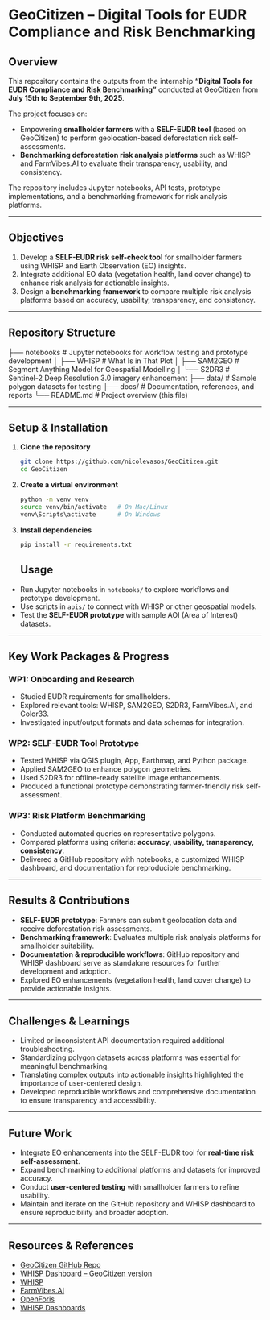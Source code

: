 # GeoCitizen – Digital Tools for EUDR Compliance and Risk Benchmarking

## Overview
This repository contains the outputs from the internship **“Digital Tools for EUDR Compliance and Risk Benchmarking”** conducted at GeoCitizen from **July 15th to September 9th, 2025**.  

The project focuses on:  

- Empowering **smallholder farmers** with a **SELF-EUDR tool** (based on GeoCitizen) to perform geolocation-based deforestation risk self-assessments.  
- **Benchmarking deforestation risk analysis platforms** such as WHISP and FarmVibes.AI to evaluate their transparency, usability, and consistency.  

The repository includes Jupyter notebooks, API tests, prototype implementations, and a benchmarking framework for risk analysis platforms.  

---

## Objectives
1. Develop a **SELF-EUDR risk self-check tool** for smallholder farmers using WHISP and Earth Observation (EO) insights.  
2. Integrate additional EO data (vegetation health, land cover change) to enhance risk analysis for actionable insights.  
3. Design a **benchmarking framework** to compare multiple risk analysis platforms based on accuracy, usability, transparency, and consistency.  

---

## Repository Structure

├── notebooks           # Jupyter notebooks for workflow testing and prototype development
│ ├── WHISP             # What Is in That Plot
│ ├── SAM2GEO           # Segment Anything Model for Geospatial Modelling
│ └── S2DR3             # Sentinel-2 Deep Resolution 3.0 imagery enhancement
├── data/               # Sample polygon datasets for testing
├── docs/               # Documentation, references, and reports
└── README.md           # Project overview (this file)


---

## Setup & Installation

1. **Clone the repository**  
   ```bash
   git clone https://github.com/nicolevasos/GeoCitizen.git
   cd GeoCitizen
   ```
2. **Create a virtual environment**
   ```bash
   python -m venv venv
   source venv/bin/activate   # On Mac/Linux
   venv\Scripts\activate      # On Windows   
   ```
3. **Install dependencies**  
   ```bash
   pip install -r requirements.txt
   ```

   ## Usage

- Run Jupyter notebooks in `notebooks/` to explore workflows and prototype development.  
- Use scripts in `apis/` to connect with WHISP or other geospatial models.  
- Test the **SELF-EUDR prototype** with sample AOI (Area of Interest) datasets.  

---

## Key Work Packages & Progress

### WP1: Onboarding and Research
- Studied EUDR requirements for smallholders.  
- Explored relevant tools: WHISP, SAM2GEO, S2DR3, FarmVibes.AI, and Color33.  
- Investigated input/output formats and data schemas for integration.  

### WP2: SELF-EUDR Tool Prototype
- Tested WHISP via QGIS plugin, App, Earthmap, and Python package.  
- Applied SAM2GEO to enhance polygon geometries.  
- Used S2DR3 for offline-ready satellite image enhancements.  
- Produced a functional prototype demonstrating farmer-friendly risk self-assessment.  

### WP3: Risk Platform Benchmarking
- Conducted automated queries on representative polygons.  
- Compared platforms using criteria: **accuracy, usability, transparency, consistency**.  
- Delivered a GitHub repository with notebooks, a customized WHISP dashboard, and documentation for reproducible benchmarking.  

---

## Results & Contributions
- **SELF-EUDR prototype**: Farmers can submit geolocation data and receive deforestation risk assessments.  
- **Benchmarking framework**: Evaluates multiple risk analysis platforms for smallholder suitability.  
- **Documentation & reproducible workflows**: GitHub repository and WHISP dashboard serve as standalone resources for further development and adoption.  
- Explored EO enhancements (vegetation health, land cover change) to provide actionable insights.  

---

## Challenges & Learnings
- Limited or inconsistent API documentation required additional troubleshooting.  
- Standardizing polygon datasets across platforms was essential for meaningful benchmarking.  
- Translating complex outputs into actionable insights highlighted the importance of user-centered design.  
- Developed reproducible workflows and comprehensive documentation to ensure transparency and accessibility.  

---

## Future Work
- Integrate EO enhancements into the SELF-EUDR tool for **real-time risk self-assessment**.  
- Expand benchmarking to additional platforms and datasets for improved accuracy.  
- Conduct **user-centered testing** with smallholder farmers to refine usability.  
- Maintain and iterate on the GitHub repository and WHISP dashboard to ensure reproducibility and broader adoption.  

---

## Resources & References
- [GeoCitizen GitHub Repo](https://github.com/nicolevasos/GeoCitizen)  
- [WHISP Dashboard – GeoCitizen version](https://github.com/nicolevasos/WHISP-Dashboard)  
- [WHISP](https://github.com/forestdatapartnership/whisp)  
- [FarmVibes.AI](https://github.com/microsoft/farmvibes-ai)  
- [OpenForis](https://openforis.org/)  
- [WHISP Dashboards](https://github.com/forestdatapartnership/whisp-dashboards)  
